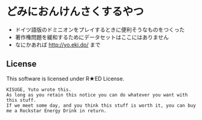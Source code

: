 どみにおんけんさくするやつ
=====================

- ドイツ語版のドミニオンをプレイするときに便利そうなものをつくった
- 著作権問題を緩和するためにデータセットはここにはありません
- なにかあれば http://yo.eki.do/ まで


License
-------

This software is licensed under R★ED License.

    KISUGE, Yuto wrote this.
    As long as you retain this notice you can do whatever you want with this stuff.
    If we meet some day, and you think this stuff is worth it, you can buy me a Rockstar Energy Drink in return.


